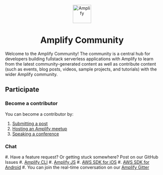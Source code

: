 <p align="center">
  <a href="https://amplify.aws/community">
    <img alt="Amplify" src="https://github.com/aws-amplify/community/blob/master/src/assets/images/logo-dark.png" width="60" />
  </a>
</p>
<h1 align="center">
  Amplify Community
</h1>

Welcome to the Amplify Community! The community is a central hub for developers building fullstack serverless applications with Amplify to learn from the latest community-generated content as well as contribute content (such as events, blog posts, videos, sample projects, and tutorials) with the wider Amplify community.


## Participate

### Become a contributor

You can become a contributor by:

1. [Submitting a post](https://github.com/aws-amplify/community/blob/master/content/posts/README.md)
2. [Hosting an Amplify meetup](https://github.com/aws-amplify/community/blob/master/content/events/README.md)
3. [Speaking a conference](https://github.com/aws-amplify/community/blob/master/content/events/README.md)

### Chat

#. Have a feature request? Or getting stuck somewhere? Post on our GitHub Issues
  #. [Amplify CLI](https://github.com/aws-amplify/amplify-cli/issues)
  #. [Amplify JS](https://github.com/aws-amplify/amplify-js/issues)
  #. [AWS SDK for iOS](https://github.com/aws-amplify/aws-sdk-ios/issues)
  #. [AWS SDK for Android](https://github.com/aws-amplify/aws-sdk-android/issues)
#. You can join the real-time conversation on our [Amplify Gitter](https://gitter.im/AWS-Amplify/Lobby)
